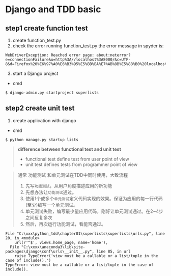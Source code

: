 # Django and TDD basic

## step1 create function test
1. create function_test.py
2. check the error running function_test.py
  the error message in spyder is:
```
WebDriverException: Reached error page: about:neterror?e=connectionFailure&u=http%3A//localhost%3A8000/&c=UTF-8&d=Firefox%20%E6%97%A0%E6%B3%95%E5%BB%BA%E7%AB%8B%E5%88%B0%20localhost%3A8000%20%E6%9C%8D%E5%8A%A1%E5%99%A8%E7%9A%84%E8%BF%9E%E6%8E%A5%E3%80%82
```
3. start a Django project
  - cmd
  ```
  $ django-admin.py startproject superlists
  ```

## step2 create unit test
1. create application with django
  - cmd
  ```
  $ python manage.py startup lists
  ```
> **difference between functional test and unit test**
> - functional test define test from user point of view
> - unit test defines tests from programmer point of view

> 通常 功能测试 和单元测试在TDD中同时使用，大致流程
> 1. 先写`功能测试`，从用户角度描述应用的新功能
> 2. 先想办法让`功能测试`通过。
> 3. 使用1个或多个`单元测试`定义代码实现的效果。保证为应用的每一行代码(至少)编写一个单元测试。
> 4. 单元测试失败，编写最少量应用代码，刚好让单元测试通过。在2~4步之间反复多次
> 5. 然后，再次运行功能测试，看能否通过。

```
File "C:\xxx\python_tdd\chapter01\superlists\superlists\urls.py", line 20, in <module>
    url(r'^$', views.home_page, name='home'),
  File "C:\xxxx\anaconda3\lib\site-packages\django\conf\urls\__init__.py", line 85, in url
    raise TypeError('view must be a callable or a list/tuple in the case of include().')
TypeError: view must be a callable or a list/tuple in the case of include().
```